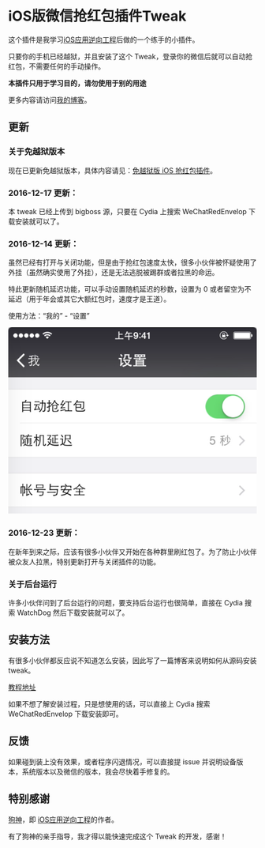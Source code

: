# iOS版微信抢红包插件Tweak

这个插件是我学习[iOS应用逆向工程](http://www.amazon.cn/iOS%E5%BA%94%E7%94%A8%E9%80%86%E5%90%91%E5%B7%A5%E7%A8%8B-%E6%B2%99%E6%A2%93%E7%A4%BE/dp/B00VFDVY7E/ref=sr_1_1?ie=UTF8&qid=1453170509&sr=8-1&keywords=ios%E9%80%86%E5%90%91%E5%B7%A5%E7%A8%8B)后做的一个练手的小插件。

只要你的手机已经越狱，并且安装了这个 Tweak，登录你的微信后就可以自动抢红包，不需要任何的手动操作。

**本插件只用于学习目的，请勿使用于别的用途**

更多内容请访问[我的博客](http://www.swiftyper.com)。


## 更新

### 关于免越狱版本

现在已更新免越狱版本，具体内容请见：[免越狱版 iOS 抢红包插件](http://www.swiftyper.com/2016/12/26/wechat-redenvelop-tweak-for-non-jailbroken-iphone)。

### 2016-12-17 更新：

本 tweak 已经上传到 bigboss 源，只要在 Cydia 上搜索 WeChatRedEnvelop 下载安装就可以了。

### 2016-12-14 更新：

虽然已经有打开与关闭功能，但是由于抢红包速度太快，很多小伙伴被怀疑使用了外挂（虽然确实使用了外挂），还是无法逃脱被踢群或者拉黑的命运。

特此更新随机延迟功能，可以手动设置随机延迟的秒数，设置为 0 或者留空为不延迟（用于年会或其它大额红包时，速度才是王道）。

使用方法：“我的” - “设置”

![RedEnvelopDelay](./ScreenShots/RedEnvelopDelayNew.png)

### 2016-12-23 更新：

在新年到来之际，应该有很多小伙伴又开始在各种群里刷红包了。为了防止小伙伴被众友人拉黑，特别更新打开与关闭插件的功能。

### 关于后台运行

许多小伙伴问到了后台运行的问题，要支持后台运行也很简单，直接在 Cydia 搜索 WatchDog 然后下载安装就可以了。


## 安装方法

有很多小伙伴都反应说不知道怎么安装，因此写了一篇博客来说明如何从源码安装 tweak。

[教程地址](http://www.swiftyper.com/2016/01/25/ios-tweak-install-guide/)

如果不想了解安装过程，只是想使用的话，可以直接上 Cydia 搜索 WeChatRedEnvelop 下载安装即可。

## 反馈

如果碰到装上没有效果，或者程序闪退情况，可以直接提 issue 并说明设备版本，系统版本以及微信的版本，我会尽快着手修复的。

## 特别感谢

[狗神](https://github.com/iosre)，即 [iOS应用逆向工程](http://www.amazon.cn/iOS%E5%BA%94%E7%94%A8%E9%80%86%E5%90%91%E5%B7%A5%E7%A8%8B-%E6%B2%99%E6%A2%93%E7%A4%BE/dp/B00VFDVY7E/ref=sr_1_1?ie=UTF8&qid=1453170509&sr=8-1&keywords=ios%E9%80%86%E5%90%91%E5%B7%A5%E7%A8%8B)的作者。

有了狗神的亲手指导，我才得以能快速完成这个 Tweak 的开发，感谢！


